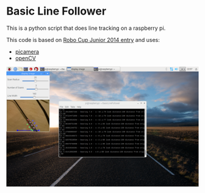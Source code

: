 # Basic Line Follower

This is a python script that does line tracking on a raspberry pi.

This code is based on [Robo Cup Junior 2014 entry](https://github.com/abaeyens/image-processing/) and uses: 
 * [picamera](https://picamera.readthedocs.io/en/release-1.13/)
 * [openCV](https://opencv-python-tutroals.readthedocs.io/en/latest)

![screenshot](screenshot.png)

